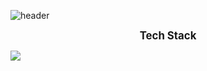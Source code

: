 ![header](https://capsule-render.vercel.app/api?type=waving&height=250&color=0:ffffff,100:a3cca2&text=Hyeonu%20Kim&reversal=false&textBg=false&fontAlign=38&fontAlignY=41)

<p align="center">
  <strong style="font-size: larger;">Tech Stack</strong>
</p>

<img src="https://img.shields.io/badge/Python-3766AB?style=flat-square&logo=Python&logoColor=white"/></a>

